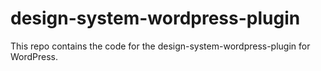 # design-system-wordpress-plugin
This repo contains the code for the design-system-wordpress-plugin for WordPress.
